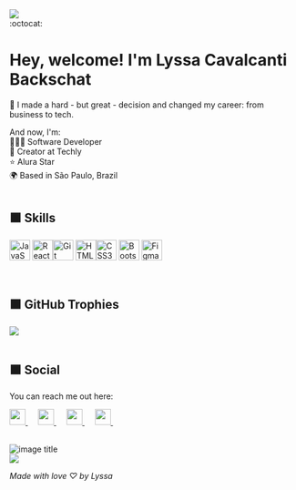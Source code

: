  <img src="techly-readme-blue.gif"/>

<br/>
:octocat:
<br/>

# Hey, welcome! I'm Lyssa Cavalcanti Backschat

🔄 I made a hard - but great - decision and changed my career: from business to tech.<br>

And now, I'm:<br>
👩🏻‍💻 Software Developer <br>
🚀 Creator at Techly <br>
⭐️ Alura Star <br>
🌍 Based in São Paulo, Brazil<br><br>

## ⬛️  Skills
<p align="left">
<a href="https://developer.mozilla.org/en-US/docs/Web/JavaScript" target="_blank" rel="noreferrer"><img src="https://raw.githubusercontent.com/danielcranney/readme-generator/main/public/icons/skills/javascript-colored.svg" width="36" height="36" alt="JavaScript" /></a> <a href="https://reactjs.org/" target="_blank" rel="noreferrer"><img src="https://raw.githubusercontent.com/danielcranney/readme-generator/main/public/icons/skills/react-colored.svg" width="36" height="36" alt="React" /></a><a href="https://git-scm.com/" target="_blank" rel="noreferrer"><img src="https://raw.githubusercontent.com/danielcranney/readme-generator/main/public/icons/skills/git-colored.svg" width="36" height="36" alt="Git" /></a>
<a href="https://developer.mozilla.org/en-US/docs/Glossary/HTML5" target="_blank" rel="noreferrer"><img src="https://raw.githubusercontent.com/danielcranney/readme-generator/main/public/icons/skills/html5-colored.svg" width="36" height="36" alt="HTML5" /></a><a href="https://www.w3.org/TR/CSS/#css" target="_blank" rel="noreferrer"><img src="https://raw.githubusercontent.com/danielcranney/readme-generator/main/public/icons/skills/css3-colored.svg" width="36" height="36" alt="CSS3" /></a>
<a href="https://getbootstrap.com/" target="_blank" rel="noreferrer"><img src="https://raw.githubusercontent.com/danielcranney/readme-generator/main/public/icons/skills/bootstrap-colored.svg" width="36" height="36" alt="Bootstrap" /></a>
<a href="https://www.figma.com/" target="_blank" rel="noreferrer"><img src="https://raw.githubusercontent.com/danielcranney/readme-generator/main/public/icons/skills/figma-colored.svg" width="36" height="36" alt="Figma" /></a>
</p><br>



## ⬛️ GitHub Trophies
![](https://github-profile-trophy.vercel.app/?username=lyssacavalcanti&theme=discord&no-frame=false&no-bg=true&margin-w=4)
<br><br>

## ⬛️ Social
You can reach me out here:<br>

  <a href= "https://instagram.com/techly.com.br">
    <img src="https://img.icons8.com/ios-glyphs/256/0cd0cd/instagram-new.svg" width="28px"/>
  </a>
  &emsp;
  <a href="https://linkedin.com/in/lyssacavalcanti">
    <img src="https://img.icons8.com/ios-filled/256/0cd0cd/linkedin.svg" width="28px"/>
  </a>
  &emsp;
  <a href="www.youtube.com/channel/UC3rU2a5u_XPup2M3vOjUjkg">
    <img src="https://img.icons8.com/ios-filled/256/0cd0cd/youtube.svg" width="28px"/>
  </a>
  &emsp;
  <a href="https://techly.com.br">
    <img src="https://img.icons8.com/material/256/0cd0cd/globe--v1.png" width="28px"/>
  </a>
  &emsp;
 <br><br>

![image title](https://rushter.com/counter.svg)
</br>
  <img src="techly-purpose.gif"/>

*Made with love ♡ by Lyssa*
